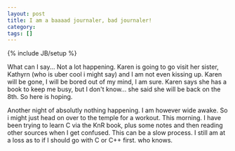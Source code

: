 ```yaml
---
layout: post
title: I am a baaaad journaler, bad journaler!
category: 
tags: []
---
```

{% include JB/setup %}

What can I say... Not a lot happening.  Karen is going to go visit
her sister, Kathyrn (who is uber cool i might say) and I am not even
kissing up.  Karen will be gone, I will be bored out of my mind, I am
sure.  Karen says she has a book to keep me busy, but I don\'t know...
she said she will be back on the 8th.  So here is hoping.

Another night of absolutly nothing happening.  I am however wide awake.
So i might just head on over to the temple for a workout.  This morning.
I have been trying to learn C via the KnR book, plus some notes and
then reading other sources when I get confused.  This can be a slow
process.  I still am at a loss as to if I should go with C or C++ first.  who knows.
